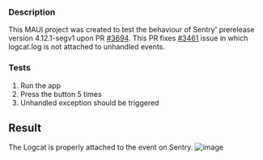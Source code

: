 ### Description
This MAUI project was created to test the behaviour of Sentry' prerelease version 4.12.1-segv1 upon PR [#3694](https://github.com/getsentry/sentry-dotnet/pull/3694).
This PR fixes [#3461](https://github.com/getsentry/sentry-dotnet/issues/3461) issue in which logcat.log is not attached to unhandled events.

### Tests
1. Run the app
2. Press the button 5 times
3. Unhandled exception should be triggered

## Result 
The Logcat is properly attached to the event on Sentry.
![image](https://github.com/user-attachments/assets/27494609-98d1-4c33-9ed5-2ee47662de5f)



